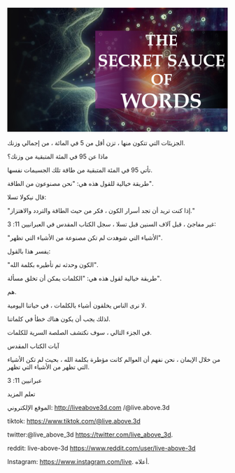 ![Video cover image](../cover.jpeg "cover-photo")

الجزيئات التي تتكون منها ، تزن أقل من 5 في المائة ، من إجمالي وزنك.

ماذا عن 95 في المئة المتبقية من وزنك؟

تأتي 95 في المئة المتبقية من طاقة تلك الجسيمات نفسها.

طريقة خيالية للقول هذه هي: "نحن مصنوعون من الطاقة".

قال نيكولا تسلا:

"إذا كنت تريد أن تجد أسرار الكون ، فكر من حيث الطاقة والتردد والاهتزاز."

غير مفاجئ ، قبل آلاف السنين قبل تسلا ، سجل الكتاب المقدس في العبرانيين 11: 3:

"الأشياء التي شوهدت لم تكن مصنوعة من الأشياء التي تظهر".

يفسر هذا بالقول:

"الكون وحدثه تم تأطيره بكلمة الله".

طريقة خيالية لقول هذه هي: "الكلمات يمكن أن تخلق مسألة".

هم.

لا نرى الناس يخلقون أشياء بالكلمات ، في حياتنا اليومية.

لذلك يجب أن يكون هناك خطأ في كلماتنا.

في الجزء التالي ، سوف نكتشف الصلصة السرية للكلمات.

آيات الكتاب المقدس

من خلال الإيمان ، نحن نفهم أن العوالم كانت مؤطرة بكلمة الله ، بحيث لم تكن الأشياء التي تظهر من الأشياء التي تظهر.

عبرانيين 11: 3

تعلم المزيد

الموقع الإلكتروني: http://liveabove3d.com /@live.above.3d

tiktok: https://www.tiktok.com/@live.above.3d

   twitter:@live_above_3d https://twitter.com/live_above_3d.

reddit: live-above-3d https://www.reddit.com/user/live-above-3d

Instagram: https://www.instagram.com/live. أعلاه.
